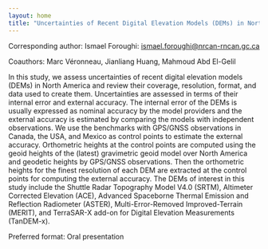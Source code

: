 ```yaml
---
layout: home
title: "Uncertainties of Recent Digital Elevation Models (DEMs) in North America"
---
```



Corresponding author: Ismael Foroughi: ismael.foroughi@nrcan-rncan.gc.ca

Coauthors: Marc Véronneau,
 Jianliang Huang,
 Mahmoud Abd El-Gelil 

In this study, we assess uncertainties of recent digital elevation models (DEMs) in North America and review their coverage, resolution, format, and data used to create them. Uncertainties are assessed in terms of their internal error and external accuracy. The internal error of the DEMs is usually expressed as nominal accuracy by the model providers and the external accuracy is estimated by comparing the models with independent observations. We use the benchmarks with GPS/GNSS observations in Canada, the USA, and Mexico as control points to estimate the external accuracy. Orthometric heights at the control points are computed using the geoid heights of the (latest) gravimetric geoid model over North America and geodetic heights by GPS/GNSS observations. Then the orthometric heights for the finest resolution of each DEM are extracted at the control points for computing the external accuracy. 
 The DEMs of interest in this study include the Shuttle Radar Topography Model V4.0 (SRTM), Altimeter Corrected Elevation (ACE), Advanced Spaceborne Thermal Emission and Reflection Radiometer (ASTER), Multi-Error-Removed Improved-Terrain (MERIT), and TerraSAR-X add-on for Digital Elevation Measurements (TanDEM-x).

Preferred format: Oral presentation
